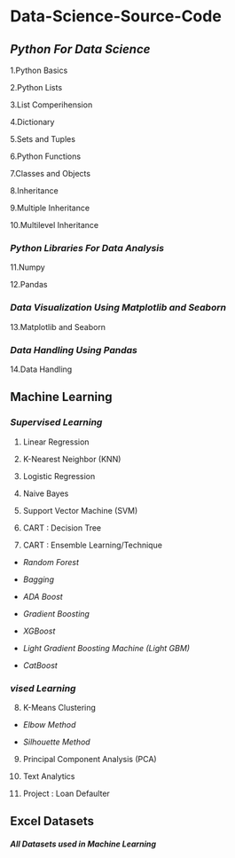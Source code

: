 # **Data-Science-Source-Code**


## **_Python For Data Science_**

1.Python Basics

2.Python Lists 

3.List Comperihension

4.Dictionary 

5.Sets and Tuples

6.Python Functions

7.Classes and Objects

8.Inheritance

9.Multiple Inheritance

10.Multilevel Inheritance


### **_Python Libraries For Data Analysis_**

11.Numpy

12.Pandas



### **_Data Visualization Using Matplotlib and Seaborn_**

13.Matplotlib and Seaborn



### **_Data Handling Using Pandas_**

14.Data Handling 

## **Machine Learning**

### **_Supervised Learning_**

1. Linear Regression

2. K-Nearest Neighbor (KNN)

3. Logistic Regression

4. Naive Bayes

5. Support Vector Machine (SVM)

6. CART : Decision Tree

7. CART : Ensemble Learning/Technique

*   _Random Forest_

*   _Bagging_ 

*   _ADA Boost_

*   _Gradient Boosting_

*   _XGBoost_

*   _Light Gradient Boosting Machine (Light GBM)_

*   _CatBoost_

### **_vised Learning_**

8. K-Means Clustering

*   _Elbow Method_

*   _Silhouette Method_

9. Principal Component Analysis (PCA)

10. Text Analytics

11. Project : Loan Defaulter

## **Excel Datasets**

#### **_All Datasets used in Machine Learning_**
